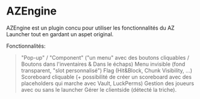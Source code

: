 # AZEngine
AZEngine est un plugin concu pour utiliser les fonctionnalités du AZ Launcher tout en gardant un aspet original.

Fonctionnalités:
> "Pop-up" / "Component" ("un menu" avec des boutons cliquables / Boutons dans l'inventaires & Dans le échaps)
> Menu invisible (fond transparent, "slot personnalisé")
> Flag (Hit&Block, Chunk Visibility, ...)
> Scoreboard cliquable (+ possibilité de créer un scoreboard avec des placeholders qui marche avec Vault, LuckPerms)
> Gestion des joueurs avec ou sans le launcher
> Gérer le clientside (détecté la triche).
